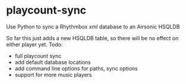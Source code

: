 # playcount-sync

Use Python to sync a Rhythmbox xml database to an Airsonic HSQLDB

So far this just adds a new HSQLDB table, so there will be no effect on either player yet. Todo:
- full playcount sync
- add default database locations
- add command line options for paths, sync options
- support for more music players
